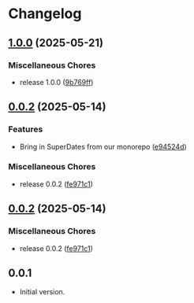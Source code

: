 # Changelog

## [1.0.0](https://github.com/superlistapp/super_dates/compare/v0.0.2...v1.0.0) (2025-05-21)


### Miscellaneous Chores

* release 1.0.0 ([9b769ff](https://github.com/superlistapp/super_dates/commit/9b769ff53e433601e72c8c24a1e8b8300d82bc4e))

## [0.0.2](https://github.com/superlistapp/super_dates/compare/v0.0.2...v0.0.2) (2025-05-14)


### Features

* Bring in SuperDates from our monorepo ([e94524d](https://github.com/superlistapp/super_dates/commit/e94524d29f7275fb9ed1f77c6772d39f96677d1c))


### Miscellaneous Chores

* release 0.0.2 ([fe971c1](https://github.com/superlistapp/super_dates/commit/fe971c14039344a4e9aaa128f238dbf85ea4c60c))

## [0.0.2](https://github.com/superlistapp/super_dates/compare/v0.0.1...v0.0.2) (2025-05-14)


### Miscellaneous Chores

* release 0.0.2 ([fe971c1](https://github.com/superlistapp/super_dates/commit/fe971c14039344a4e9aaa128f238dbf85ea4c60c))

## 0.0.1

- Initial version.
